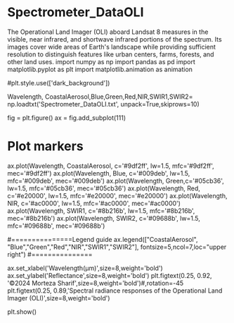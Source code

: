 # Spectrometer_DataOLI
The Operational Land Imager (OLI) aboard Landsat 8 measures in the visible, near infrared, and shortwave infrared portions of the spectrum. Its images cover wide areas of Earth's landscape while providing sufficient resolution to distinguish features like urban centers, farms, forests, and other land uses.
import numpy as np
import pandas as pd
import matplotlib.pyplot as plt
import matplotlib.animation as animation

#plt.style.use(['dark_background'])

Wavelength, CoastalAerosol,Blue,Green,Red,NIR,SWIR1,SWIR2= np.loadtxt('Spectrometer_DataOLI.txt', unpack=True,skiprows=10)

fig = plt.figure()
ax = fig.add_subplot(111)

# Plot markers
ax.plot(Wavelength, CoastalAerosol, c='#9df2ff', lw=1.5,
        mfc='#9df2ff', mec='#9df2ff')
ax.plot(Wavelength, Blue, c='#009deb', lw=1.5,
        mfc='#009deb', mec='#009deb')
ax.plot(Wavelength, Green,c='#05cb36', lw=1.5,
        mfc='#05cb36', mec='#05cb36')
ax.plot(Wavelength, Red, c='#e20000', lw=1.5,
        mfc='#e20000', mec='#e20000')
ax.plot(Wavelength, NIR, c='#ac0000', lw=1.5,
        mfc='#ac0000', mec='#ac0000')
ax.plot(Wavelength, SWIR1, c='#8b216b', lw=1.5,
        mfc='#8b216b', mec='#8b216b')
ax.plot(Wavelength, SWIR2, c='#09688b', lw=1.5,
        mfc='#09688b', mec='#09688b')

#===============Legend guide
ax.legend(["CoastalAerosol", "Blue","Green","Red","NIR","SWIR1","SWIR2"],
          fontsize=5,ncol=7,loc="upper right")
#===============

ax.set_xlabel('Wavelength(μm)',size=8,weight='bold')
ax.set_ylabel('Reflectance',size=8,weight='bold')
plt.figtext(0.25, 0.92, '©2024 Morteza Sharif',size=8,weight='bold')#,rotation=-45
plt.figtext(0.25, 0.89,'Spectral radiance responses of the Operational Land Imager (OLI)',size=8,weight='bold')



plt.show()
